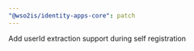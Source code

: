 ```yaml
---
"@wso2is/identity-apps-core": patch
---
```


Add userId extraction support during self registration
